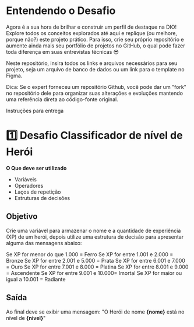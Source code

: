 
# Entendendo o Desafio
 
Agora é a sua hora de brilhar e construir um perfil de destaque na DIO! Explore todos os conceitos explorados até aqui e replique (ou melhore, porque não?) este projeto prático. Para isso, crie seu próprio repositório e aumente ainda mais seu portfólio de projetos no GitHub, o qual pode fazer toda diferença em suas entrevistas técnicas 😎
 
Neste repositório, insira todos os links e arquivos necessários para seu projeto, seja um arquivo de banco de dados ou um link para o template no Figma.
 
Dica: Se o expert forneceu um repositório Github, você pode dar um "fork" no repositório dele para organizar suas alterações e evoluções mantendo uma referência direta ao código-fonte original.
 
Instruções para entrega
# 1️⃣ Desafio Classificador de nível de Herói

**O Que deve ser utilizado**

- Variáveis
- Operadores
- Laços de repetição
- Estruturas de decisões

## Objetivo

Crie uma variável para armazenar o nome e a quantidade de experiência (XP) de um herói, depois utilize uma estrutura de decisão para apresentar alguma das mensagens abaixo:

Se XP for menor do que 1.000 = Ferro
Se XP for entre 1.001 e 2.000 = Bronze
Se XP for entre 2.001 e 5.000 = Prata
Se XP for entre 6.001 e 7.000 = Ouro
Se XP for entre 7.001 e 8.000 = Platina
Se XP for entre 8.001 e 9.000 = Ascendente
Se XP for entre 9.001 e 10.000= Imortal
Se XP for maior ou igual a 10.001 = Radiante

## Saída

Ao final deve se exibir uma mensagem:
"O Herói de nome **{nome}** está no nível de **{nivel}**"
